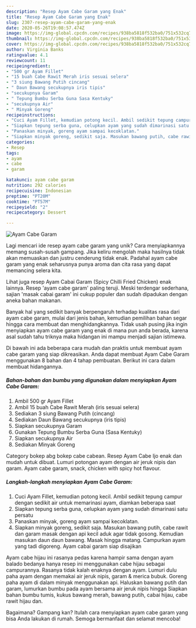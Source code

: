 ```yaml
---
description: "Resep Ayam Cabe Garam yang Enak"
title: "Resep Ayam Cabe Garam yang Enak"
slug: 2307-resep-ayam-cabe-garam-yang-enak
date: 2020-05-26T19:08:57.474Z
image: https://img-global.cpcdn.com/recipes/938ba5818f532ba0/751x532cq70/ayam-cabe-garam-foto-resep-utama.jpg
thumbnail: https://img-global.cpcdn.com/recipes/938ba5818f532ba0/751x532cq70/ayam-cabe-garam-foto-resep-utama.jpg
cover: https://img-global.cpcdn.com/recipes/938ba5818f532ba0/751x532cq70/ayam-cabe-garam-foto-resep-utama.jpg
author: Virginia Banks
ratingvalue: 4.1
reviewcount: 11
recipeingredient:
- "500 gr Ayam Fillet"
- "15 buah Cabe Rawit Merah iris sesuai selera"
- "3 siung Bawang Putih cincang"
- " Daun Bawang secukupnya iris tipis"
- "secukupnya Garam"
- " Tepung Bumbu Serba Guna Sasa Kentuky"
- "secukupnya Air"
- " Minyak Goreng"
recipeinstructions:
- "Cuci Ayam Fillet, kemudian potong kecil. Ambil sedikit tepung campur dengan sedikit air untuk memarinasi ayam, diamkan beberapa saat"
- "Siapkan tepung serba guna, celupkan ayam yang sudah dimarinasi satu persatu"
- "Panaskan minyak, goreng ayam sampai kecoklatan."
- "Siapkan minyak goreng, sedikit saja. Masukan bawang putih, cabe rawit dan garam masak dengan api kecil aduk agar tidak gosong. Kemudian masukan daun daun bawang. Masak hingga matang. Campurkan ayam yang tadi digoreng. Ayam cabai garam siap disajikan"
categories:
- Resep
tags:
- ayam
- cabe
- garam

katakunci: ayam cabe garam 
nutrition: 292 calories
recipecuisine: Indonesian
preptime: "PT20M"
cooktime: "PT57M"
recipeyield: "2"
recipecategory: Dessert

---
```



![Ayam Cabe Garam](https://img-global.cpcdn.com/recipes/938ba5818f532ba0/751x532cq70/ayam-cabe-garam-foto-resep-utama.jpg)

Lagi mencari ide resep ayam cabe garam yang unik? Cara menyiapkannya memang susah-susah gampang. Jika keliru mengolah maka hasilnya tidak akan memuaskan dan justru cenderung tidak enak. Padahal ayam cabe garam yang enak seharusnya punya aroma dan cita rasa yang dapat memancing selera kita.

Lihat juga resep Ayam Cabai Garam (Spicy Chilli Fried Chicken) enak lainnya. Resep &#39;ayam cabe garam&#39; paling teruji. Meski terdengar sederhana, sajian &#39;masak cabai garam&#39; ini cukup populer dan sudah dipadukan dengan aneka bahan makanan.

Banyak hal yang sedikit banyak berpengaruh terhadap kualitas rasa dari ayam cabe garam, mulai dari jenis bahan, kemudian pemilihan bahan segar hingga cara membuat dan menghidangkannya. Tidak usah pusing jika ingin menyiapkan ayam cabe garam yang enak di mana pun anda berada, karena asal sudah tahu triknya maka hidangan ini mampu menjadi sajian istimewa.


Di bawah ini ada beberapa cara mudah dan praktis untuk membuat ayam cabe garam yang siap dikreasikan. Anda dapat membuat Ayam Cabe Garam menggunakan 8 bahan dan 4 tahap pembuatan. Berikut ini cara dalam membuat hidangannya.

<!--inarticleads1-->

##### Bahan-bahan dan bumbu yang digunakan dalam menyiapkan Ayam Cabe Garam:

1. Ambil 500 gr Ayam Fillet
1. Ambil 15 buah Cabe Rawit Merah (iris sesuai selera)
1. Sediakan 3 siung Bawang Putih (cincang)
1. Sediakan  Daun Bawang secukupnya (iris tipis)
1. Siapkan secukupnya Garam
1. Gunakan  Tepung Bumbu Serba Guna (Sasa Kentuky)
1. Siapkan secukupnya Air
1. Sediakan  Minyak Goreng


Category bokep abg bokep cabe cabean. Resep Ayam Cabe Ijo enak dan mudah untuk dibuat. Lumuri potongan ayam dengan air jeruk nipis dan garam. Ayam cabe garam, snack, chicken with spicy hot flavour. 

<!--inarticleads2-->

##### Langkah-langkah menyiapkan Ayam Cabe Garam:

1. Cuci Ayam Fillet, kemudian potong kecil. Ambil sedikit tepung campur dengan sedikit air untuk memarinasi ayam, diamkan beberapa saat
1. Siapkan tepung serba guna, celupkan ayam yang sudah dimarinasi satu persatu
1. Panaskan minyak, goreng ayam sampai kecoklatan.
1. Siapkan minyak goreng, sedikit saja. Masukan bawang putih, cabe rawit dan garam masak dengan api kecil aduk agar tidak gosong. Kemudian masukan daun daun bawang. Masak hingga matang. Campurkan ayam yang tadi digoreng. Ayam cabai garam siap disajikan


Ayam cabe hijau ini rasanya pedas karena hampir sama dengan ayam balado bedanya hanya resep ini menggunakan cabe hijau sebagai campurannya. Rasanya tidak kalah enaknya dengan ayam. Lumuri dulu paha ayam dengan memakai air jeruk nipis, garam &amp; merica bubuk. Goreng paha ayam di dalam minyak menggunakan api. Haluskan bawang putih dan garam, lumurkan bumbu pada ayam bersama air jeruk nipis hingga Siapkan bahan bumbu tumis, kukus bawang merah, bawang putih, cabai hijau, cabe rawit hijau dan. 

Bagaimana? Gampang kan? Itulah cara menyiapkan ayam cabe garam yang bisa Anda lakukan di rumah. Semoga bermanfaat dan selamat mencoba!
